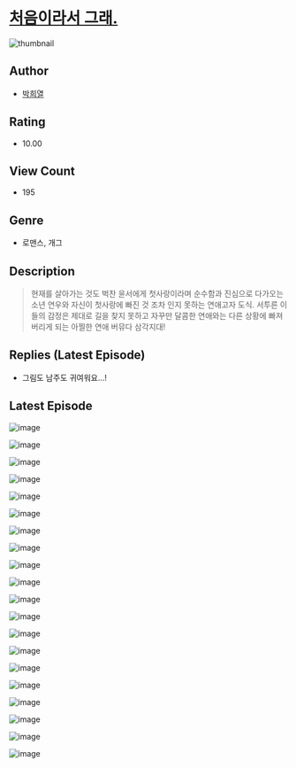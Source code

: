 # [처음이라서 그래.](https://comic.naver.com/challenge/list?titleId=810345)
![thumbnail](https://image-comic.pstatic.net/user_contents_data/challenge_comic/2023/05/23/upload_7292788193893626931_480x623.jpeg)

## Author
- [박희열](https://comic.naver.com/artistTitle?id=366873)

## Rating
- 10.00

## View Count
- 195

## Genre
- 로맨스, 개그

## Description
> 현재를 살아가는 것도 벅찬 윤서에게 첫사랑이라며 순수함과 진심으로 다가오는 소년 연우와 자신이 첫사랑에 빠진 것 조차 인지 못하는 연애고자 도식. 서투른 이들의 감정은 제대로 길을 찾지 못하고 자꾸만 달콤한 연애와는 다른 상황에 빠져버리게 되는 아찔한 연애 버뮤다 삼각지대!

## Replies (Latest Episode)
- 그림도 남주도 귀여워요...!

## Latest Episode
![image](https://image-comic.pstatic.net/user_contents_data/challenge_comic/2023/05/23/366873/upload_3689345727432320612.jpeg)

![image](https://image-comic.pstatic.net/user_contents_data/challenge_comic/2023/05/23/366873/upload_4122026634200507959.jpeg)

![image](https://image-comic.pstatic.net/user_contents_data/challenge_comic/2023/05/23/366873/upload_3835206750306592311.jpeg)

![image](https://image-comic.pstatic.net/user_contents_data/challenge_comic/2023/05/23/366873/upload_7233680836786665313.jpeg)

![image](https://image-comic.pstatic.net/user_contents_data/challenge_comic/2023/05/23/366873/upload_3689686584697108536.jpeg)

![image](https://image-comic.pstatic.net/user_contents_data/challenge_comic/2023/05/23/366873/upload_7003768334741365813.jpeg)

![image](https://image-comic.pstatic.net/user_contents_data/challenge_comic/2023/05/23/366873/upload_7306583946642798131.jpeg)

![image](https://image-comic.pstatic.net/user_contents_data/challenge_comic/2023/05/23/366873/upload_3618698608458807350.jpeg)

![image](https://image-comic.pstatic.net/user_contents_data/challenge_comic/2023/05/23/366873/upload_3905523997792625463.jpeg)

![image](https://image-comic.pstatic.net/user_contents_data/challenge_comic/2023/05/23/366873/upload_3617294510598797411.jpeg)

![image](https://image-comic.pstatic.net/user_contents_data/challenge_comic/2023/05/23/366873/upload_4062869408193917750.jpeg)

![image](https://image-comic.pstatic.net/user_contents_data/challenge_comic/2023/05/23/366873/upload_3846977027267715632.jpeg)

![image](https://image-comic.pstatic.net/user_contents_data/challenge_comic/2023/05/23/366873/upload_7306307964982670903.jpeg)

![image](https://image-comic.pstatic.net/user_contents_data/challenge_comic/2023/05/23/366873/upload_7363728679708733494.jpeg)

![image](https://image-comic.pstatic.net/user_contents_data/challenge_comic/2023/05/23/366873/upload_3544669577187438645.jpeg)

![image](https://image-comic.pstatic.net/user_contents_data/challenge_comic/2023/05/23/366873/upload_3906086768163053878.jpeg)

![image](https://image-comic.pstatic.net/user_contents_data/challenge_comic/2023/05/23/366873/upload_3977348284895736165.jpeg)

![image](https://image-comic.pstatic.net/user_contents_data/challenge_comic/2023/05/23/366873/upload_7221910342244841782.jpeg)

![image](https://image-comic.pstatic.net/user_contents_data/challenge_comic/2023/05/23/366873/upload_7077462031357732146.jpeg)

![image](https://image-comic.pstatic.net/user_contents_data/challenge_comic/2023/05/23/366873/upload_4122818294651696486.jpeg)

